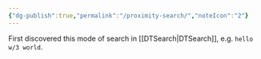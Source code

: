 ```yaml
---
{"dg-publish":true,"permalink":"/proximity-search/","noteIcon":"2"}
---
```


First discovered this mode of search in [[DTSearch\|DTSearch]], e.g. `hello w/3 world`.